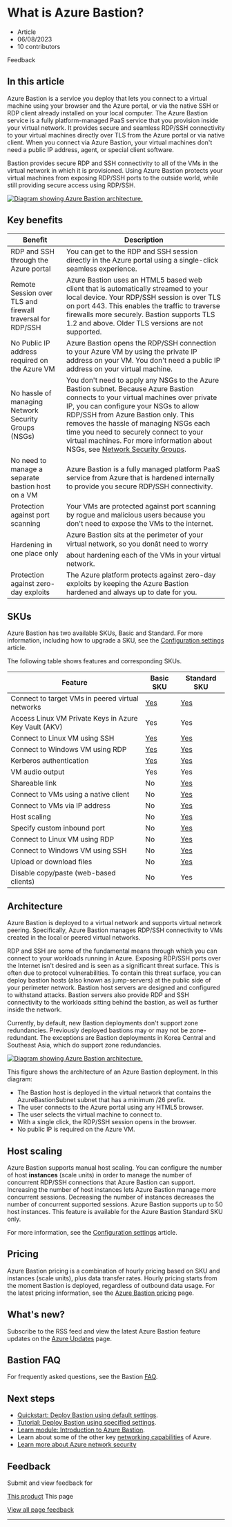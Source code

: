 # What is Azure Bastion?

* Article
* 06/08/2023
* 10 contributors

Feedback

## In this article

Azure Bastion is a service you deploy that lets you connect to a virtual machine using your browser and the Azure portal, or via the native SSH or RDP client already installed on your local computer. The Azure Bastion service is a fully platform-managed PaaS service that you provision inside your virtual network. It provides secure and seamless RDP/SSH connectivity to your virtual machines directly over TLS from the Azure portal or via native client. When you connect via Azure Bastion, your virtual machines don't need a public IP address, agent, or special client software.

Bastion provides secure RDP and SSH connectivity to all of the VMs in the virtual network in which it is provisioned. Using Azure Bastion protects your virtual machines from exposing RDP/SSH ports to the outside world, while still providing secure access using RDP/SSH.

[![Diagram showing Azure Bastion architecture.](media/bastion-overview/architecture.png)](media/bastion-overview/architecture.png#lightbox)

## Key benefits

| Benefit | Description |
| --- | --- |
| RDP and SSH through the Azure portal | You can get to the RDP and SSH session directly in the Azure portal using a single-click seamless experience. |
| Remote Session over TLS and firewall traversal for RDP/SSH | Azure Bastion uses an HTML5 based web client that is automatically streamed to your local device. Your RDP/SSH session is over TLS on port 443. This enables the traffic to traverse firewalls more securely. Bastion supports TLS 1.2 and above. Older TLS versions are not supported. |
| No Public IP address required on the Azure VM | Azure Bastion opens the RDP/SSH connection to your Azure VM by using the private IP address on your VM. You don't need a public IP address on your virtual machine. |
| No hassle of managing Network Security Groups (NSGs) | You don't need to apply any NSGs to the Azure Bastion subnet. Because Azure Bastion connects to your virtual machines over private IP, you can configure your NSGs to allow RDP/SSH from Azure Bastion only. This removes the hassle of managing NSGs each time you need to securely connect to your virtual machines. For more information about NSGs, see [Network Security Groups](../virtual-network/network-security-groups-overview#security-rules). |
| No need to manage a separate bastion host on a VM | Azure Bastion is a fully managed platform PaaS service from Azure that is hardened internally to provide you secure RDP/SSH connectivity. |
| Protection against port scanning | Your VMs are protected against port scanning by rogue and malicious users because you don't need to expose the VMs to the internet. |
| Hardening in one place only | Azure Bastion sits at the perimeter of your virtual network, so you donât need to worry about hardening each of the VMs in your virtual network. |
| Protection against zero-day exploits | The Azure platform protects against zero-day exploits by keeping the Azure Bastion hardened and always up to date for you. |

## SKUs

Azure Bastion has two available SKUs, Basic and Standard. For more information, including how to upgrade a SKU, see the [Configuration settings](configuration-settings#skus) article.

The following table shows features and corresponding SKUs.

| Feature | Basic SKU | Standard SKU |
| --- | --- | --- |
| Connect to target VMs in peered virtual networks | [Yes](vnet-peering) | [Yes](vnet-peering) |
| Access Linux VM Private Keys in Azure Key Vault (AKV) | Yes | Yes |
| Connect to Linux VM using SSH | [Yes](bastion-connect-vm-ssh-linux) | [Yes](bastion-connect-vm-ssh-linux) |
| Connect to Windows VM using RDP | [Yes](bastion-connect-vm-rdp-windows) | [Yes](bastion-connect-vm-rdp-windows) |
| Kerberos authentication | [Yes](kerberos-authentication-portal) | [Yes](kerberos-authentication-portal) |
| VM audio output | Yes | Yes |
| Shareable link | No | [Yes](shareable-link) |
| Connect to VMs using a native client | No | [Yes](native-client) |
| Connect to VMs via IP address | No | [Yes](connect-ip-address) |
| Host scaling | No | [Yes](configuration-settings#instance) |
| Specify custom inbound port | No | [Yes](configuration-settings#ports) |
| Connect to Linux VM using RDP | No | [Yes](bastion-connect-vm-rdp-linux) |
| Connect to Windows VM using SSH | No | [Yes](bastion-connect-vm-ssh-windows) |
| Upload or download files | No | [Yes](vm-upload-download-native) |
| Disable copy/paste (web-based clients) | No | Yes |

## Architecture

Azure Bastion is deployed to a virtual network and supports virtual network peering. Specifically, Azure Bastion manages RDP/SSH connectivity to VMs created in the local or peered virtual networks.

RDP and SSH are some of the fundamental means through which you can connect to your workloads running in Azure. Exposing RDP/SSH ports over the Internet isn't desired and is seen as a significant threat surface. This is often due to protocol vulnerabilities. To contain this threat surface, you can deploy bastion hosts (also known as jump-servers) at the public side of your perimeter network. Bastion host servers are designed and configured to withstand attacks. Bastion servers also provide RDP and SSH connectivity to the workloads sitting behind the bastion, as well as further inside the network.

Currently, by default, new Bastion deployments don't support zone redundancies. Previously deployed bastions may or may not be zone-redundant. The exceptions are Bastion deployments in Korea Central and Southeast Asia, which do support zone redundancies.

[![Diagram showing Azure Bastion architecture.](media/bastion-overview/architecture.png)](media/bastion-overview/architecture.png#lightbox)

This figure shows the architecture of an Azure Bastion deployment. In this diagram:

* The Bastion host is deployed in the virtual network that contains the AzureBastionSubnet subnet that has a minimum /26 prefix.
* The user connects to the Azure portal using any HTML5 browser.
* The user selects the virtual machine to connect to.
* With a single click, the RDP/SSH session opens in the browser.
* No public IP is required on the Azure VM.

## Host scaling

Azure Bastion supports manual host scaling. You can configure the number of host **instances** (scale units) in order to manage the number of concurrent RDP/SSH connections that Azure Bastion can support. Increasing the number of host instances lets Azure Bastion manage more concurrent sessions. Decreasing the number of instances decreases the number of concurrent supported sessions. Azure Bastion supports up to 50 host instances. This feature is available for the Azure Bastion Standard SKU only.

For more information, see the [Configuration settings](configuration-settings#instance) article.

## Pricing

Azure Bastion pricing is a combination of hourly pricing based on SKU and instances (scale units), plus data transfer rates. Hourly pricing starts from the moment Bastion is deployed, regardless of outbound data usage. For the latest pricing information, see the [Azure Bastion pricing](https://azure.microsoft.com/pricing/details/azure-bastion) page.

## What's new?

Subscribe to the RSS feed and view the latest Azure Bastion feature updates on the [Azure Updates](https://azure.microsoft.com/updates/?category=networking&query=Azure%20Bastion) page.

## Bastion FAQ

For frequently asked questions, see the Bastion [FAQ](bastion-faq).

## Next steps

* [Quickstart: Deploy Bastion using default settings](quickstart-host-portal).
* [Tutorial: Deploy Bastion using specified settings](tutorial-create-host-portal).
* [Learn module: Introduction to Azure Bastion](/en-us/training/modules/intro-to-azure-bastion/).
* Learn about some of the other key [networking capabilities](../networking/fundamentals/networking-overview) of Azure.
* [Learn more about Azure network security](../networking/security/)

## Feedback

Submit and view feedback for

[This product](https://feedback.azure.com/d365community/forum/79b1327d-d925-ec11-b6e6-000d3a4f06a4)
This page

[View all page feedback](https://github.com/MicrosoftDocs/azure-docs/issues)

---
